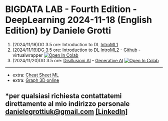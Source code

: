 # BIGDATA LAB - Fourth Edition - DeepLearning  2024-11-18 (English Edition) by Daniele Grotti

1. (2024/11/18)DG 3.5 ore: Introduction to DL [IntroML1](pdf/AI_D&G.pdf)
2. (2024/11/19)DG 3.5 ore: Introduction to DL [IntroML2](pdf/AI_D&G.pdf) - [Github](pdf/01Github.pdf) - virtualwrapper [![Open In Colab](https://colab.research.google.com/assets/colab-badge.svg)](https://colab.research.google.com/github/Frenz86/DeepLearning/blob/main/python/extra/11.virtualenv_virtualwrapper.ipynb) 
3. (2024/11/20)DG 3.5 ore: [Disillusioni AI](pdf/03.0_DisillusioniAI.pdf) - [Generative AI](pdf/03.1_Genertive.pdf) [![Open In Colab](https://colab.research.google.com/assets/colab-badge.svg)](https://colab.research.google.com/github/Frenz86/DeepLearning/blob/main/python/Less03/03.1_Classi_easy.ipynb)


----------------------------------------------------------------------------------------------------------------------------------------------------------

- extra: [Cheat Sheet ML](pdf/CheatSheetsML.pdf)
- extra: [Graph 3D online](https://www.desmos.com/3d/6d977245c9)


*per qualsiasi richiesta contattatemi direttamente al mio indirizzo personale danielegrottiuk@gmail.com [[LinkedIn]](https://www.linkedin.com/in/daniele-grotti/)
------------------------------------------------------------------------------------------------------------------------------------------------------